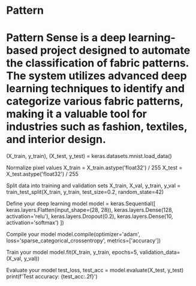 # Pattern
# Pattern Sense is a deep learning-based project designed to automate the classification of fabric patterns. The system utilizes advanced deep learning techniques to identify and categorize various fabric patterns, making it a valuable tool for industries such as fashion, textiles, and interior design.
(X_train, y_train), (X_test, y_test) = keras.datasets.mnist.load_data()

Normalize pixel values
X_train = X_train.astype('float32') / 255
X_test = X_test.astype('float32') / 255

Split data into training and validation sets
X_train, X_val, y_train, y_val = train_test_split(X_train, y_train, test_size=0.2, random_state=42)

Define your deep learning model
model = keras.Sequential([
    keras.layers.Flatten(input_shape=(28, 28)),
    keras.layers.Dense(128, activation='relu'),
    keras.layers.Dropout(0.2),
    keras.layers.Dense(10, activation='softmax')
])

Compile your model
model.compile(optimizer='adam', loss='sparse_categorical_crossentropy', metrics=['accuracy'])

Train your model
model.fit(X_train, y_train, epochs=5, validation_data=(X_val, y_val))

Evaluate your model
test_loss, test_acc = model.evaluate(X_test, y_test)
print(f'Test accuracy: {test_acc:.2f}')
